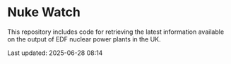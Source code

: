 # Nuke Watch

This repository includes code for retrieving the latest information available on the output of EDF nuclear power plants in the UK.

Last updated: 2025-06-28 08:14